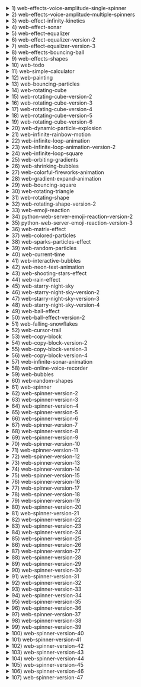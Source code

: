 

<details>
  <summary>1) web-effects-voice-amplitude-single-spinner</summary>
  
  [link](https://dusanmitrovic98.github.io/web-effects-voice-amplitude-single-spinner)
  
  <!-- Description of the web-effects-voice-amplitude-single-spinner project. -->
  
</details>

<details>
  <summary>2) web-effects-voice-amplitude-multiple-spinners</summary>
  
  [link](https://dusanmitrovic98.github.io/web-effects-voice-amplitude-multiple-spinners)
  
  <!-- Description of the web-effects-voice-amplitude-multiple-spinners project. -->
  
</details>

<details>
  <summary>3) web-effect-infinity-kinetics</summary>
  
  [link](https://dusanmitrovic98.github.io/web-effect-infinity-kinetics)
  
  <!-- Description of the web-effect-infinity-kinetics project. -->
  
</details>

<details>
  <summary>4) web-effect-sonar</summary>
  
  [link](https://dusanmitrovic98.github.io/web-effect-sonar)
  
  <!-- Description of the web-effect-sonar project. -->
  
</details>

<details>
  <summary>5) web-effect-equalizer</summary>
  
  [link](https://dusanmitrovic98.github.io/web-effect-equalizer)
  
  <!-- Description of the web-effect-equalizer project. -->
  
</details>

<details>
  <summary>6) web-effect-equalizer-version-2</summary>
  
  [link](https://dusanmitrovic98.github.io/web-effect-equalizer-version-2)
  
  <!-- Description of the web-effect-equalizer-version-2 project. -->
  
</details>

<details>
  <summary>7) web-effect-equalizer-version-3</summary>
  
  [link](https://dusanmitrovic98.github.io/web-effect-equalizer-version-3)
  
  <!-- Description of the web-effect-equalizer-version-3 project. -->
  
</details>

<details>
  <summary>8) web-effects-bouncing-ball</summary>
  
  [link](https://dusanmitrovic98.github.io/web-effects-bouncing-ball)
  
  <!-- Description of the web-effects-bouncing-ball project. -->
  
</details>

<details>
  <summary>9) web-effects-shapes</summary>
  
  [link](https://dusanmitrovic98.github.io/web-effects-shapes)
  
  <!-- Description of the web-effects-shapes project. -->
  
</details>

<details>
  <summary>10) web-todo</summary>
  
  [link](https://dusanmitrovic98.github.io/web-todo)
  
  <!-- Description of the web-todo project. -->
  
</details>

<details>
  <summary>11) web-simple-calculator</summary>
  
  [link](https://dusanmitrovic98.github.io/web-simple-calculator)
  
  <!-- Description of the web-simple-calculator project. -->
  
</details>

<details>
  <summary>12) web-painting</summary>
  
  [link](https://dusanmitrovic98.github.io/web-painting)
  
  <!-- Description of the web-painting project. -->
  
</details>

<details>
  <summary>13) web-bouncing-particles</summary>
  
  [link](https://dusanmitrovic98.github.io/web-bouncing-particles)
  
  <!-- Description of the web-bouncing-particles project. -->
  
</details>

<details>
  <summary>14) web-rotating-cube</summary>
  
  [link](https://dusanmitrovic98.github.io/web-rotating-cube)
  
  <!-- Description of the web-rotating-cube project. -->
  
</details>

<details>
  <summary>15) web-rotating-cube-version-2</summary>
  
  [link](https://dusanmitrovic98.github.io/web-rotating-cube-version-2)
  
  <!-- Description of the web-rotating-cube-version-2 project. -->
  
</details>

<details>
  <summary>16) web-rotating-cube-version-3</summary>
  
  [link](https://dusanmitrovic98.github.io/web-rotating-cube-version-3)
  
  <!-- Description of the web-rotating-cube-version-3 project. -->
  
</details>

<details>
  <summary>17) web-rotating-cube-version-4</summary>
  
  [link](https://dusanmitrovic98.github.io/web-rotating-cube-version-4)
  
  <!-- Description of the web-rotating-cube-version-4 project. -->
  
</details>

<details>
  <summary>18) web-rotating-cube-version-5</summary>
  
  [link](https://dusanmitrovic98.github.io/web-rotating-cube-version-5)
  
  <!-- Description of the web-rotating-cube-version-5 project. -->
  
</details>

<details>
  <summary>19) web-rotating-cube-version-6</summary>
  
  [link](https://dusanmitrovic98.github.io/web-rotating-cube-version-6)
  
  <!-- Description of the web-rotating-cube-version-6 project. -->
  
</details>

<details>
  <summary>20) web-dynamic-particle-explosion</summary>
  
  [link](https://dusanmitrovic98.github.io/web-dynamic-particle-explosion)
  
  <!-- Description of the web-dynamic-particle-explosion project. -->
  
</details>

<details>
  <summary>21) web-infinite-rainbow-motion</summary>
  
  [link](https://dusanmitrovic98.github.io/web-infinite-rainbow-motion)
  
  <!-- Description of the web-infinite-rainbow-motion project. -->
  
</details>

<details>
  <summary>22) web-infinite-loop-animation</summary>
  
  [link](https://dusanmitrovic98.github.io/web-infinite-loop-animation)
  
  <!-- Description of the web-infinite-loop-animation project. -->
  
</details>

<details>
  <summary>23) web-infinite-loop-animation-version-2</summary>
  
  [link](https://dusanmitrovic98.github.io/web-infinite-loop-animation-version-2)
  
  <!-- Description of the web-infinite-loop-animation-version-2 project. -->
  
</details>

<details>
  <summary>24) web-infinite-loop-square</summary>
  
  [link](https://dusanmitrovic98.github.io/web-infinite-loop-square)
  
  <!-- Description of the web-infinite-loop-square project. -->
  
</details>

<details>
  <summary>25) web-orbiting-gradients</summary>
  
  [link](https://dusanmitrovic98.github.io/web-orbiting-gradients)
  
  <!-- Description of the web-orbiting-gradients project. -->
  
</details>

<details>
  <summary>26) web-shrinking-bubbles</summary>
  
  [link](https://dusanmitrovic98.github.io/web-shrinking-bubbles)
  
  <!-- Description of the web-shrinking-bubbles project. -->
  
</details>

<details>
  <summary>27) web-colorful-fireworks-animation</summary>
  
  [link](https://dusanmitrovic98.github.io/web-colorful-fireworks-animation)
  
  <!-- Description of the web-colorful-fireworks-animation project. -->
  
</details>

<details>
  <summary>28) web-gradient-expand-animation</summary>
  
  [link](https://dusanmitrovic98.github.io/web-gradient-expand-animation)
  
  <!-- Description of the web-gradient-expand-animation project. -->
  
</details>

<details>
  <summary>29) web-bouncing-square</summary>
  
  [link](https://dusanmitrovic98.github.io/web-bouncing-square)
  
  <!-- Description of the web-bouncing-square project. -->
  
</details>

<details>
  <summary>30) web-rotating-triangle</summary>
  
  [link](https://dusanmitrovic98.github.io/web-rotating-triangle)
  
  <!-- Description of the web-rotating-triangle project. -->
  
</details>

<details>
  <summary>31) web-rotating-shape</summary>
  
  [link](https://dusanmitrovic98.github.io/web-rotating-shape)
  
  <!-- Description of the web-rotating-shape project. -->
  
</details>

<details>
  <summary>32) web-rotating-shape-version-2</summary>
  
  [link](https://dusanmitrovic98.github.io/web-rotating-shape-version-2)
  
  <!-- Description of the web-rotating-shape-version-2 project. -->
  
</details>

<details>
  <summary>33) web-emoji-reaction</summary>
  
  [link](https://dusanmitrovic98.github.io/web-emoji-reaction)
  
  <!-- Description of the web-emoji-reaction project. -->
  
</details>

<details>
  <summary>34) python-web-server-emoji-reaction-version-2</summary>
  
  [link](https://dusanmitrovic98.github.io/python-web-server-emoji-reaction-version-2)
  
  <!-- Description of the python-web-server-emoji-reaction-version-2 project. -->
  
</details>

<details>
  <summary>35) python-web-server-emoji-reaction-version-3</summary>
  
  [link](https://dusanmitrovic98.github.io/python-web-server-emoji-reaction-version-3)
  
  <!-- Description of the python-web-server-emoji-reaction-version-3 project. -->
  
</details>

<details>
  <summary>36) web-matrix-effect</summary>
  
  [link](https://dusanmitrovic98.github.io/web-matrix-effect)
  
  <!-- Description of the web-matrix-effect project. -->
  
</details>

<details>
  <summary>37) web-colored-particles</summary>
  
  [link](https://dusanmitrovic98.github.io/web-colored-particles)
  
  <!-- Description of the web-colored-particles project. -->
  
</details>

<details>
  <summary>38) web-sparks-particles-effect</summary>
  
  [link](https://dusanmitrovic98.github.io/web-sparks-particles-effect)
  
  <!-- Description of the web-sparks-particles-effect project. -->
  
</details>

<details>
  <summary>39) web-random-particles</summary>
  
  [link](https://dusanmitrovic98.github.io/web-random-particles)
  
  <!-- Description of the web-random-particles project. -->
  
</details>

<details>
  <summary>40) web-current-time</summary>
  
  [link](https://dusanmitrovic98.github.io/web-current-time)
  
  <!-- Description of the web-current-time project. -->
  
</details>

<details>
  <summary>41) web-interactive-bubbles</summary>
  
  [link](https://dusanmitrovic98.github.io/web-interactive-bubbles)
  
  <!-- Description of the web-interactive-bubbles project. -->
  
</details>

<details>
  <summary>42) web-neon-text-animation</summary>
  
  [link](https://dusanmitrovic98.github.io/web-neon-text-animation)
  
  <!-- Description of the web-neon-text-animation project. -->
  
</details>

<details>
  <summary>43) web-shooting-stars-effect</summary>
  
  [link](https://dusanmitrovic98.github.io/web-shooting-stars-effect)
  
  <!-- Description of the web-shooting-stars-effect project. -->
  
</details>

<details>
  <summary>44) web-rain-effect</summary>
  
  [link](https://dusanmitrovic98.github.io/web-rain-effect)
  
  <!-- Description of the web-rain-effect project. -->
  
</details>

<details>
  <summary>45) web-starry-night-sky</summary>
  
  [link](https://dusanmitrovic98.github.io/web-starry-night-sky)
  
  <!-- Description of the web-starry-night-sky project. -->
  
</details>

<details>
  <summary>46) web-starry-night-sky-version-2</summary>
  
  [link](https://dusanmitrovic98.github.io/web-starry-night-sky-version-2)
  
  <!-- Description of the web-starry-night-sky-version-2 project. -->
  
</details>

<details>
  <summary>47) web-starry-night-sky-version-3</summary>
  
  [link](https://dusanmitrovic98.github.io/web-starry-night-sky-version-3)
  
  <!-- Description of the web-starry-night-sky-version-3 project. -->
  
</details>

<details>
  <summary>48) web-starry-night-sky-version-4</summary>
  
  [link](https://dusanmitrovic98.github.io/web-starry-night-sky-version-4)
  
  <!-- Description of the web-starry-night-sky-version-4 project. -->
  
</details>

<details>
  <summary>49) web-ball-effect</summary>
  
  [link](https://dusanmitrovic98.github.io/web-ball-effect)
  
  <!-- Description of the web-ball-effect project. -->
  
</details>

<details>
  <summary>50) web-ball-effect-version-2</summary>
  
  [link](https://dusanmitrovic98.github.io/web-ball-effect-version-2)
  
  <!-- Description of the web-ball-effect-version-2 project. -->
  
</details>

<details>
  <summary>51) web-falling-snowflakes</summary>
  
  [link](https://dusanmitrovic98.github.io/web-falling-snowflakes)
  
  <!-- Description of the web-falling-snowflakes project. -->
  
</details>

<details>
  <summary>52) web-cursor-trail</summary>
  
  [link](https://dusanmitrovic98.github.io/web-cursor-trail)
  
  <!-- Description of the web-cursor-trail project. -->
  
</details>

<details>
  <summary>53) web-copy-block</summary>
  
  [link](https://dusanmitrovic98.github.io/web-copy-block)
  
  <!-- Description of the web-copy-block project. -->
  
</details>

<details>
  <summary>54) web-copy-block-version-2</summary>
  
  [link](https://dusanmitrovic98.github.io/web-copy-block-version-2)
  
  <!-- Description of the web-copy-block-version-2 project. -->
  
</details>

<details>
  <summary>55) web-copy-block-version-3</summary>
  
  [link](https://dusanmitrovic98.github.io/web-copy-block-version-3)
  
  <!-- Description of the web-copy-block-version-3 project. -->
  
</details>

<details>
  <summary>56) web-copy-block-version-4</summary>
  
  [link](https://dusanmitrovic98.github.io/web-copy-block-version-4)
  
  <!-- Description of the web-copy-block-version-4 project. -->
  
</details>

<details>
  <summary>57) web-infinite-sonar-animation</summary>
  
  [link](https://dusanmitrovic98.github.io/web-infinite-sonar-animation)
  
  <!-- Description of the web-infinite-sonar-animation project. -->
  
</details>

<details>
  <summary>58) web-online-voice-recorder</summary>
  
  [link](https://dusanmitrovic98.github.io/web-online-voice-recorder)
  
  <!-- Description of the web-online-voice-recorder project. -->
  
</details>

<details>
  <summary>59) web-bubbles</summary>
  
  [link](https://dusanmitrovic98.github.io/web-bubbles)
  
  <!-- Description of the web-bubbles project. -->
  
</details>

<details>
  <summary>60) web-random-shapes</summary>
  
  [link](https://dusanmitrovic98.github.io/web-random-shapes)
  
  <!-- Description of the web-random-shapes project. -->
  
</details>

<details>
  <summary>61) web-spinner</summary>
  
  [link](https://dusanmitrovic98.github.io/web-spinner)
  
  <!-- Description of the web-spinner project. -->
  
</details>

<details>
  <summary>62) web-spinner-version-2</summary>
  
  [link](https://dusanmitrovic98.github.io/web-spinner-version-2)
  
  <!-- Description of the web-spinner-version-2 project. -->
  
</details>

<details>
  <summary>63) web-spinner-version-3</summary>
  
  [link](https://dusanmitrovic98.github.io/web-spinner-version-3)
  
  <!-- Description of the web-spinner-version-3 project. -->
  
</details>

<details>
  <summary>64) web-spinner-version-4</summary>
  
  [link](https://dusanmitrovic98.github.io/web-spinner-version-4)
  
  <!-- Description of the web-spinner-version-4 project. -->
  
</details>

<details>
  <summary>65) web-spinner-version-5</summary>
  
  [link](https://dusanmitrovic98.github.io/web-spinner-version-5)
  
  <!-- Description of the web-spinner-version-5 project. -->
  
</details>

<details>
  <summary>66) web-spinner-version-6</summary>
  
  [link](https://dusanmitrovic98.github.io/web-spinner-version-6)
  
  <!-- Description of the web-spinner-version-6 project. -->
  
</details>

<details>
  <summary>67) web-spinner-version-7</summary>
  
  [link](https://dusanmitrovic98.github.io/web-spinner-version-7)
  
  <!-- Description of the web-spinner-version-7 project. -->
  
</details>

<details>
  <summary>68) web-spinner-version-8</summary>
  
  [link](https://dusanmitrovic98.github.io/web-spinner-version-8)
  
  <!-- Description of the web-spinner-version-8 project. -->
  
</details>

<details>
  <summary>69) web-spinner-version-9</summary>
  
  [link](https://dusanmitrovic98.github.io/web-spinner-version-9)
  
  <!-- Description of the web-spinner-version-9 project. -->
  
</details>

<details>
  <summary>70) web-spinner-version-10</summary>
  
  [link](https://dusanmitrovic98.github.io/web-spinner-version-10)
  
  <!-- Description of the web-spinner-version-10 project. -->
  
</details>

<details>
  <summary>71) web-spinner-version-11</summary>
  
  [link](https://dusanmitrovic98.github.io/web-spinner-version-11)
  
  <!-- Description of the web-spinner-version-11 project. -->
  
</details>

<details>
  <summary>72) web-spinner-version-12</summary>
  
  [link](https://dusanmitrovic98.github.io/web-spinner-version-12)
  
  <!-- Description of the web-spinner-version-12 project. -->
  
</details>

<details>
  <summary>73) web-spinner-version-13</summary>
  
  [link](https://dusanmitrovic98.github.io/web-spinner-version-13)
  
  <!-- Description of the web-spinner-version-13 project. -->
  
</details>

<details>
  <summary>74) web-spinner-version-14</summary>
  
  [link](https://dusanmitrovic98.github.io/web-spinner-version-14)
  
  <!-- Description of the web-spinner-version-14 project. -->
  
</details>

<details>
  <summary>75) web-spinner-version-15</summary>
  
  [link](https://dusanmitrovic98.github.io/web-spinner-version-15)
  
  <!-- Description of the web-spinner-version-15 project. -->
  
</details>

<details>
  <summary>76) web-spinner-version-16</summary>
  
  [link](https://dusanmitrovic98.github.io/web-spinner-version-16)
  
  <!-- Description of the web-spinner-version-16 project. -->
  
</details>

<details>
  <summary>77) web-spinner-version-17</summary>
  
  [link](https://dusanmitrovic98.github.io/web-spinner-version-17)
  
  <!-- Description of the web-spinner-version-17 project. -->
  
</details>

<details>
  <summary>78) web-spinner-version-18</summary>
  
  [link](https://dusanmitrovic98.github.io/web-spinner-version-18)
  
  <!-- Description of the web-spinner-version-18 project. -->
  
</details>

<details>
  <summary>79) web-spinner-version-19</summary>
  
  [link](https://dusanmitrovic98.github.io/web-spinner-version-19)
  
  <!-- Description of the web-spinner-version-19 project. -->
  
</details>

<details>
  <summary>80) web-spinner-version-20</summary>
  
  [link](https://dusanmitrovic98.github.io/web-spinner-version-20)
  
  <!-- Description of the web-spinner-version-20 project. -->
  
</details>

<details>
  <summary>81) web-spinner-version-21</summary>
  
  [link](https://dusanmitrovic98.github.io/web-spinner-version-21)
  
  <!-- Description of the web-spinner-version-21 project. -->
  
</details>

<details>
  <summary>82) web-spinner-version-22</summary>
  
  [link](https://dusanmitrovic98.github.io/web-spinner-version-22)
  
  <!-- Description of the web-spinner-version-22 project. -->
  
</details>

<details>
  <summary>83) web-spinner-version-23</summary>
  
  [link](https://dusanmitrovic98.github.io/web-spinner-version-23)
  
  <!-- Description of the web-spinner-version-23 project. -->
  
</details>

<details>
  <summary>84) web-spinner-version-24</summary>
  
  [link](https://dusanmitrovic98.github.io/web-spinner-version-24)
  
  <!-- Description of the web-spinner-version-24 project. -->
  
</details>

<details>
  <summary>85) web-spinner-version-25</summary>
  
  [link](https://dusanmitrovic98.github.io/web-spinner-version-25)
  
  <!-- Description of the web-spinner-version-25 project. -->
  
</details>

<details>
  <summary>86) web-spinner-version-26</summary>
  
  [link](https://dusanmitrovic98.github.io/web-spinner-version-26)
  
  <!-- Description of the web-spinner-version-26 project. -->
  
</details>

<details>
  <summary>87) web-spinner-version-27</summary>
  
  [link](https://dusanmitrovic98.github.io/web-spinner-version-27)
  
  <!-- Description of the web-spinner-version-27 project. -->
  
</details>

<details>
  <summary>88) web-spinner-version-28</summary>
  
  [link](https://dusanmitrovic98.github.io/web-spinner-version-28)
  
  <!-- Description of the web-spinner-version-28 project. -->
  
</details>

<details>
  <summary>89) web-spinner-version-29</summary>
  
  [link](https://dusanmitrovic98.github.io/web-spinner-version-29)
  
  <!-- Description of the web-spinner-version-29 project. -->
  
</details>

<details>
  <summary>90) web-spinner-version-30</summary>
  
  [link](https://dusanmitrovic98.github.io/web-spinner-version-30)
  
  <!-- Description of the web-spinner-version-30 project. -->
  
</details>

<details>
  <summary>91) web-spinner-version-31</summary>
  
  [link](https://dusanmitrovic98.github.io/web-spinner-version-31)
  
  <!-- Description of the web-spinner-version-31 project. -->
  
</details>

<details>
  <summary>92) web-spinner-version-32</summary>
  
  [link](https://dusanmitrovic98.github.io/web-spinner-version-32)
  
  <!-- Description of the web-spinner-version-32 project. -->
  
</details>

<details>
  <summary>93) web-spinner-version-33</summary>
  
  [link](https://dusanmitrovic98.github.io/web-spinner-version-33)
  
  <!-- Description of the web-spinner-version-33 project. -->
  
</details>

<details>
  <summary>94) web-spinner-version-34</summary>
  
  [link](https://dusanmitrovic98.github.io/web-spinner-version-34)
  
  <!-- Description of the web-spinner-version-34 project. -->
  
</details>

<details>
  <summary>95) web-spinner-version-35</summary>
  
  [link](https://dusanmitrovic98.github.io/web-spinner-version-35)
  
  <!-- Description of the web-spinner-version-35 project. -->
  
</details>

<details>
  <summary>96) web-spinner-version-36</summary>
  
  [link](https://dusanmitrovic98.github.io/web-spinner-version-36)
  
  <!-- Description of the web-spinner-version-36 project. -->
  
</details>

<details>
  <summary>97) web-spinner-version-37</summary>
  
  [link](https://dusanmitrovic98.github.io/web-spinner-version-37)
  
  <!-- Description of the web-spinner-version-37 project. -->
  
</details>

<details>
  <summary>98) web-spinner-version-38</summary>
  
  [link](https://dusanmitrovic98.github.io/web-spinner-version-38)
  
  <!-- Description of the web-spinner-version-38 project. -->
  
</details>

<details>
  <summary>99) web-spinner-version-39</summary>
  
  [link](https://dusanmitrovic98.github.io/web-spinner-version-39)
  
  <!-- Description of the web-spinner-version-39 project. -->
  
</details>

<details>
  <summary>100) web-spinner-version-40</summary>
  
  [link](https://dusanmitrovic98.github.io/web-spinner-version-40)
  
  <!-- Description of the web-spinner-version-40 project. -->
  
</details>

<details>
  <summary>101) web-spinner-version-41</summary>
  
  [link](https://dusanmitrovic98.github.io/web-spinner-version-41)
  
  <!-- Description of the web-spinner-version-41 project. -->
  
</details>

<details>
  <summary>102) web-spinner-version-42</summary>
  
  [link](https://dusanmitrovic98.github.io/web-spinner-version-42)
  
  <!-- Description of the web-spinner-version-42 project. -->
  
</details>

<details>
  <summary>103) web-spinner-version-43</summary>
  
  [link](https://dusanmitrovic98.github.io/web-spinner-version-43)
  
  <!-- Description of the web-spinner-version-43 project. -->
  
</details>

<details>
  <summary>104) web-spinner-version-44</summary>
  
  [link](https://dusanmitrovic98.github.io/web-spinner-version-44)
  
  <!-- Description of the web-spinner-version-44 project. -->
  
</details>

<details>
  <summary>105) web-spinner-version-45</summary>
  
  [link](https://dusanmitrovic98.github.io/web-spinner-version-45)
  
  <!-- Description of the web-spinner-version-45 project. -->
  
</details>

<details>
  <summary>106) web-spinner-version-46</summary>
  
  [link](https://dusanmitrovic98.github.io/web-spinner-version-46)
  
  <!-- Description of the web-spinner-version-46 project. -->
  
</details>

<details>
  <summary>107) web-spinner-version-47</summary>
  
  [link](https://dusanmitrovic98.github.io/web-spinner-version-47)
  
  <!-- Description of the web-spinner-version-47 project. -->
  
</details>
